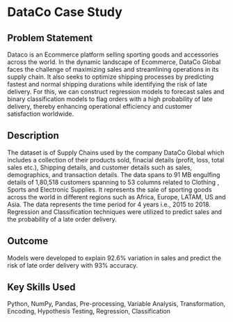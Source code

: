 # DataCo Case Study

## Problem Statement
Dataco is an Ecommerce platform selling sporting goods and accessories across the world. In the dynamic landscape of Ecommerce, DataCo Global faces the challenge of maximizing sales and streamlining operations in its supply chain. It also seeks to optimize shipping processes by predicting fastest and normal shipping durations while identifying the risk of late delivery. For this, we can construct regression models to forecast sales and binary classification models to flag orders with a high probability of late delivery, thereby enhancing operational efficiency and customer satisfaction worldwide.

## Description
The dataset is of Supply Chains used by the company DataCo Global which includes a collection of their products sold, finacial details (profit, loss, total sales etc.), Shipping details, and customer details such as sales, demographics, and transaction details. The data spans to 91 MB engulfing details of 1,80,518 customers spanning to 53 columns related to Clothing , Sports and Electronic Supplies. It represents the sale of sporting goods across the world in different regions such as Africa, Europe, LATAM, US and Asia. The data represents the time period for 4 years i.e., 2015 to 2018. Regression and Classification techniques were utilized to predict sales and the probability of a late order delivery.

## Outcome
Models were developed to explain 92.6% variation in sales and predict the risk of late order delivery with 93% accuracy.

## Key Skills Used
Python, NumPy, Pandas, Pre-processing, Variable Analysis, Transformation, Encoding, Hypothesis Testing, Regression, Classification
